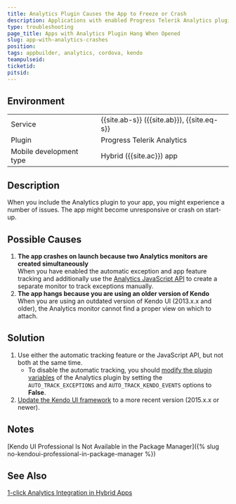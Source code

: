```yaml
---
title: Analytics Plugin Causes the App to Freeze or Crash
description: Applications with enabled Progress Telerik Analytics plugin freeze or crash on start-up.
type: troubleshooting
page_title: Apps with Analytics Plugin Hang When Opened
slug: app-with-analytics-crashes
position:
tags: appbuilder, analytics, cordova, kendo
teampulseid:
ticketid:
pitsid:
---
```


## Environment
<table>
  <tr>
    <td>Service</td>
    <td>
	{{site.ab-s}} ({{site.ab}}), <!--Code (AppBuilder)-->
	{{site.eq-s}} <!--Analytics-->
    </td>
  </tr>
  <tr>
    <td>Plugin</td>
    <td>Progress Telerik Analytics</td>
  </tr>
  <tr>
    <td>Mobile development type</td>
    <td>Hybrid ({{site.ac}}) app</td>
  </tr>
</table>

## Description
When you include the Analytics plugin to your app, you might experience a number of issues. The app might become unresponsive or crash on start-up.

## Possible Causes
1. **The app crashes on launch because two Analytics monitors are created simultaneously**</br> When you have enabled the automatic exception and app feature tracking and additionally use the [Analytics JavaScript API](https://docs.telerik.com/platform/analytics/integration/monitor/platform/javascript) to create a separate monitor to track exceptions manually.
1. **The app hangs because you are using an older version of Kendo**</br> When you are using an outdated version of Kendo UI (2013.x.x and older), the Analytics monitor cannot find a proper view on which to attach.

## Solution
1. Use either the automatic tracking feature or the JavaScript API, but not both at the same time. 
	* To disable the automatic tracking, you should [modify the plugin variables](https://docs.telerik.com/platform/appbuilder/cordova/using-plugins/set-plugin-variable) of the Analytics plugin by setting the `AUTO_TRACK_EXCEPTIONS` and `AUTO_TRACK_KENDO_EVENTS` options to **False**.  
1. [Update the Kendo UI framework](https://docs.telerik.com/platform/appbuilder/cordova/supported-frameworks/update-project-libraries#update-kendo-ui-core-or-kendo-ui-professional) to a more recent version (2015.x.x or newer).

## Notes
[Kendo UI Professional Is Not Available in the Package Manager]({% slug no-kendoui-professional-in-package-manager %})

## See Also
[1-click Analytics Integration in Hybrid Apps](https://developer.telerik.com/featured/1-click-analytics-integration-hybrid-apps/)
